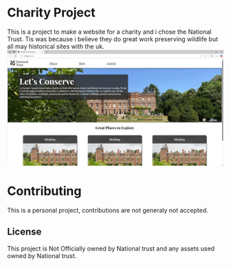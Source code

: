# Charity Project
 This is a project to make a website for a charity and i chose the National Trust. Tis was because i believe they do great work preserving wildlife but all may historical sites with the uk.
 ![](thumbnail.png "ScreenShot of Landing")



# Contributing

This is a personal project, contributions are not generaly not accepted.

## License

This project is Not Officially owned by National trust and any assets used owned by National trust.

